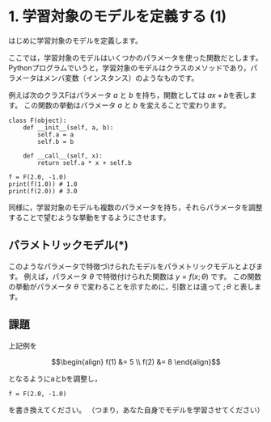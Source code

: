 # 1. 学習対象のモデルを定義する (1)

はじめに学習対象のモデルを定義します。

ここでは，学習対象のモデルはいくつかのパラメータを使った関数だとします。
Pythonプログラムでいうと，学習対象のモデルはクラスのメソッドであり，パラメータはメンバ変数（インスタンス）のようなものです。

例えば次のクラスFはパラメータ $a$ と $b$ を持ち，関数としては $ax + b$を表します。
この関数の挙動はパラメータ $a$ と $b$ を変えることで変わります。

```
class F(object):
    def __init__(self, a, b):
        self.a = a
        self.b = b

    def __call__(self, x):
        return self.a * x + self.b

f = F(2.0, -1.0)
print(f(1.0)) # 1.0
print(f(2.0)) # 3.0
```


同様に，学習対象のモデルも複数のパラメータを持ち，それらパラメータを調整することで望むような挙動をするようにさせます。

## パラメトリックモデル(*)

このようなパラメータで特徴づけられたモデルをパラメトリックモデルとよびます。
例えば，パラメータ $\theta$ で特徴付けられた関数は $y=f(x; \theta)$ です。
この関数の挙動がパラメータ $\theta$ で変わることを示すために，引数とは違って $;\theta$ と表します。

## 課題

上記例を

```math
\begin{align}
f(1) &= 5 \\
f(2) &= 8
\end{align}
```

となるようにaとbを調整し，

```
f = F(2.0, -1.0)
```

を書き換えてください。
（つまり，あなた自身でモデルを学習させてください）
